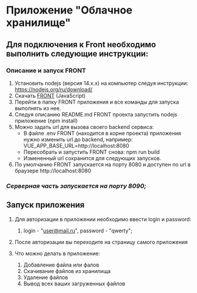 # Приложение "Облачное хранилище"

## Для подключения к Front необходимо выполнить следующие инструкции:

### Описание и запуск FRONT

1. Установить nodejs (версия 14.x.x) на компьютер следуя инструкции: https://nodejs.org/ru/download/
2. Скачать [FRONT](https://github.com/netology-code/jd-homeworks/blob/master/diploma/netology-diplom-frontend) (JavaScript)
3. Перейти в папку FRONT приложения и все команды для запуска выполнять из нее.
4. Следуя описанию README.md FRONT проекта запустить nodejs приложение (npm install)
5. Можно задать url для вызова своего backend сервиса:
    - В файле .env FRONT (находится в корне проекта) приложения нужно изменить url до backend, например:
      VUE_APP_BASE_URL=http://localhost:8080
    - Пересобрать и запустить FRONT снова: npm run build
    - Измененный url сохранится для следующих запусков.
6. По умолчанию FRONT запускается на порту 8080 и доступен по url в браузере http://localhost:8080

### _Серверная часть запускается на порту 8090;_


## Запуск приложения

1. Для авторизации в приложении необходимо ввести login и password:
    1. login - "user@mail.ru", password - "qwerty";

2. После авторизации вы переходите на страницу самого приложения

3. Что можно делать в приложение:
    1. Добавление файла или фалов
    2. Скачивание файлов из хранилища
    3. Удаление файлов
    4. Вывод всех ваших загруженных файлов